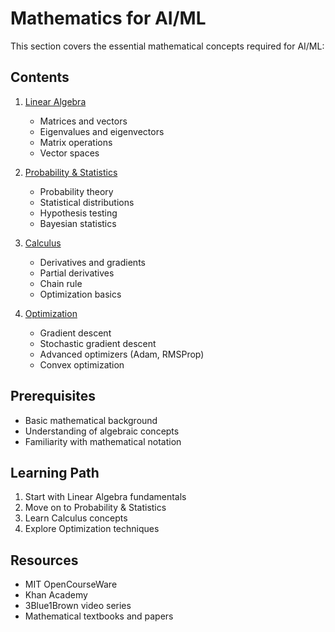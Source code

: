 # Mathematics for AI/ML

This section covers the essential mathematical concepts required for AI/ML:

## Contents

1. [Linear Algebra](./linear-algebra/)
   - Matrices and vectors
   - Eigenvalues and eigenvectors
   - Matrix operations
   - Vector spaces

2. [Probability & Statistics](./probability-statistics/)
   - Probability theory
   - Statistical distributions
   - Hypothesis testing
   - Bayesian statistics

3. [Calculus](./calculus/)
   - Derivatives and gradients
   - Partial derivatives
   - Chain rule
   - Optimization basics

4. [Optimization](./optimization/)
   - Gradient descent
   - Stochastic gradient descent
   - Advanced optimizers (Adam, RMSProp)
   - Convex optimization

## Prerequisites
- Basic mathematical background
- Understanding of algebraic concepts
- Familiarity with mathematical notation

## Learning Path
1. Start with Linear Algebra fundamentals
2. Move on to Probability & Statistics
3. Learn Calculus concepts
4. Explore Optimization techniques

## Resources
- MIT OpenCourseWare
- Khan Academy
- 3Blue1Brown video series
- Mathematical textbooks and papers
